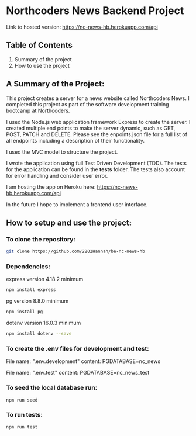 # Northcoders News Backend Project

Link to hosted version: https://nc-news-hb.herokuapp.com/api

## Table of Contents

1. Summary of the project
2. How to use the project

## A Summary of the Project:

This project creates a server for a news website called Northcoders News. I completed this project as part of the software development training bootcamp at Northcoders.

I used the Node.js web application framework Express to create the server. I created multiple end points to make the server dynamic, such as GET, POST, PATCH and DELETE. Please see the enpoints.json file for a full list of all endpoints including a description of their functionality.

I used the MVC model to structure the project.

I wrote the application using full Test Driven Development (TDD). The tests for the application can be found in the **tests** folder. The tests also account for error handling and consider user error.

I am hosting the app on Heroku here: https://nc-news-hb.herokuapp.com/api

In the future I hope to implement a frontend user interface.

## How to setup and use the project:

### To clone the repository:

```bash dark
git clone https://github.com/2202Hannah/be-nc-news-hb
```

### Dependencies:

express version 4.18.2 minimum

```bash dark
npm install express
```

pg version 8.8.0 minimum

```bash dark
npm install pg
```

dotenv version 16.0.3 minimum

```bash dark
npm install dotenv --save
```

### To create the .env files for development and test:

File name: ".env.development"
content: PGDATABASE=nc_news

File name: ".env.test"
content: PGDATABASE=nc_news_test

### To seed the local database run:

```bash dark
npm run seed
```

### To run tests:

```bash dark
npm run test
```
